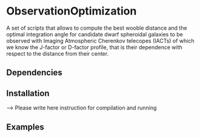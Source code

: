 # ObservationOptimization

A set of scripts that allows to compute the best wooble distance and the optimal integration angle for candidate dwarf spheroidal galaxies to be observed with Imaging Atmospheric Cherenkov telecopes (IACTs) of which we know the J-factor or D-factor profile, that is their dependence with respect to the distance from their center.

## Dependencies

## Installation
--> Please write here instruction for compilation and running

## Examples

